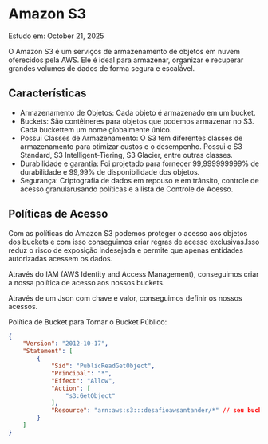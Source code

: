 # Amazon S3

Estudo em: October 21, 2025

O Amazon S3 é um serviços de armazenamento de objetos em nuvem oferecidos pela AWS. Ele é ideal para armazenar, organizar e recuperar grandes volumes de dados de forma segura e escalável.

## Características

- Armazenamento de Objetos: Cada objeto é armazenado em um bucket.
- Buckets: São contêineres para objetos que podemos armazenar no S3. Cada buckettem um nome globalmente único.
- Possui Classes de Armazenamento: O S3 tem diferentes classes de armazenamento para otimizar custos e o desempenho. Possui o S3 Standard, S3 Intelligent-Tiering, S3 Glacier, entre outras classes.
- Durabilidade e garantia: Foi projetado para fornecer 99,999999999% de durabilidade e 99,99% de disponibilidade dos objetos.
- Segurança: Criptografia de dados em repouso e em trânsito, controle de acesso granularusando políticas e a lista de Controle de Acesso.

## Políticas de Acesso

Com as políticas do Amazon S3 podemos proteger o acesso aos objetos dos buckets e com isso conseguimos criar regras de acesso exclusivas.Isso reduz o risco de exposição indesejada e permite que apenas entidades autorizadas acessem os dados.

Através do IAM (AWS Identity and Access Management), conseguimos criar a nossa política de acesso aos nossos buckets.

Através de um Json com chave e valor, conseguimos definir os nossos acessos.

Política de Bucket para Tornar o Bucket Público:

```json
{
	"Version": "2012-10-17",
	"Statement": [
		{
			"Sid": "PublicReadGetObject",
			"Principal": "*",
			"Effect": "Allow",
			"Action": [
				"s3:GetObject"
			],
			"Resource": "arn:aws:s3:::desafioawsantander/*" // seu bucket arn - /* da acesso a tudo dentro do bucket
		}
	]
}
```